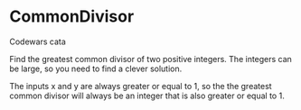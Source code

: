 # CommonDivisor
Codewars cata

Find the greatest common divisor of two positive integers. 
The integers can be large, so you need to find a clever solution.

The inputs x and y are always greater or equal to 1, 
so the the greatest common divisor will always be an integer that is also greater or equal to 1.
